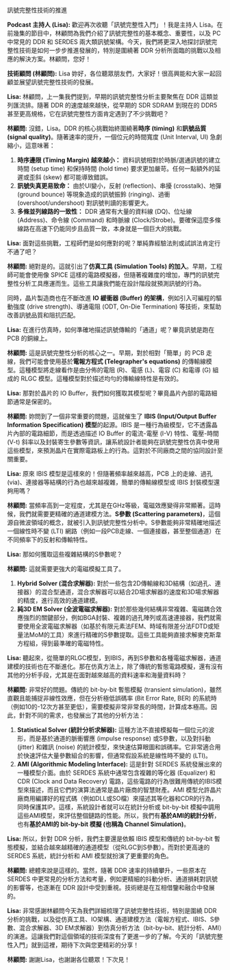 訊號完整性技術的推進

**Podcast 主持人 (Lisa):** 歡迎再次收聽「訊號完整性入門」！我是主持人 Lisa。在前幾集的節目中，林顧問為我們介紹了訊號完整性的基本概念、重要性，以及 PC 中常見的 DDR 和 SERDES 兩大類訊號架構。今天，我們將更深入地探討訊號完整性技術是如何一步步推進發展的，特別是圍繞著 DDR 分析所面臨的挑戰以及相應的解決方案。林顧問，您好！

**技術顧問 (林顧問):** Lisa 妳好，各位聽眾朋友們，大家好！很高興能和大家一起回顧並展望訊號完整性技術的發展。

**Lisa:** 林顧問，上一集我們提到，早期的訊號完整性分析主要聚焦在 DDR 這類並列匯流排。隨著 DDR 的速度越來越快，從早期的 SDR SDRAM 到現在的 DDR5 甚至更高規格，它在訊號完整性方面肯定遇到了不少挑戰吧？

**林顧問:** 沒錯，Lisa。DDR 的核心挑戰始終圍繞著**時序 (timing)** 和**訊號品質 (signal quality)**。隨著速率的提升，一個位元的時間寬度 (Unit Interval, UI) 急劇縮小，這意味著：
1.  **時序邊限 (Timing Margin) 越來越小：** 資料訊號相對於時脈/選通訊號的建立時間 (setup time) 和保持時間 (hold time) 要求更加嚴苛。任何一點額外的延遲或歪斜 (skew) 都可能導致錯誤。
2.  **訊號失真更易致命：** 由於UI變小，反射 (reflection)、串擾 (crosstalk)、地彈 (ground bounce) 等現象造成的訊號振鈴 (ringing)、過衝 (overshoot/undershoot) 對訊號判讀的影響更大。
3.  **多條並列線路的一致性：** DDR 通常有大量的資料線 (DQ)、位址線 (Address)、命令線 (Command) 和時脈線 (Clock/Strobe)。要確保這麼多條線路在高速下仍能同步且品質一致，本身就是一個巨大的挑戰。

**Lisa:** 面對這些挑戰，工程師們是如何應對的呢？單純靠經驗法則或試誤法肯定行不通了吧？

**林顧問:** 絕對是的。這就引出了**仿真工具 (Simulation Tools) 的加入**。早期，工程師可能會使用像 SPICE 這樣的電路模擬器，但隨著複雜度的增加，專門的訊號完整性分析工具應運而生。這些工具讓我們能在設計階段就預測訊號的行為。

同時，晶片製造商也在不斷改進 **IO 緩衝器 (Buffer) 的架構**，例如引入可編程的驅動強度 (drive strength)、導通電阻 (ODT, On-Die Termination) 等技術，來幫助改善訊號品質和阻抗匹配。

**Lisa:** 在進行仿真時，如何準確地描述訊號傳輸的「通道」呢？畢竟訊號是跑在 PCB 的銅線上。

**林顧問:** 這是訊號完整性分析的核心之一。早期，對於相對「簡單」的 PCB 走線，我們可能會使用基於**電報方程式 (Telegrapher's equations)** 的傳輸線模型。這種模型將走線看作是由分佈的電阻 (R)、電感 (L)、電容 (C) 和電導 (G) 組成的 RLGC 模型。這種模型對於描述均勻的傳輸線特性是有效的。

**Lisa:** 那對於晶片的 IO Buffer，我們如何獲取其模型呢？畢竟晶片內部的電路細節通常是保密的。

**林顧問:** 妳問到了一個非常重要的問題，這就催生了 **IBIS (Input/Output Buffer Information Specification) 模型**的起源。IBIS 是一種行為級模型，它不透露晶片內部的電路細節，而是透過描述 IO Buffer 的電流-電壓 (I-V) 特性、電壓-時間 (V-t) 斜率以及封裝寄生參數等資訊，讓系統設計者能夠在訊號完整性仿真中使用這些模型，來預測晶片在實際電路板上的行為。這對於不同廠商之間的協同設計至關重要。

**Lisa:** 原來 IBIS 模型是這樣來的！但隨著頻率越來越高，PCB 上的走線、過孔 (via)、連接器等結構的行為也越來越複雜，簡單的傳輸線模型或 IBIS 封裝模型還夠用嗎？

**林顧問:** 當頻率高到一定程度，尤其是在GHz等級，電磁效應變得非常顯著。這時候，我們就需要更精確的通道建模方法。**S參數 (Scattering parameters)**，這個源自微波領域的概念，就被引入到訊號完整性分析中。S參數能夠非常精確地描述一個線性時不變 (LTI) 網路（例如一段PCB走線、一個連接器，甚至整個通道）在不同頻率下的反射和傳輸特性。

**Lisa:** 那如何獲取這些複雜結構的S參數呢？

**林顧問:** 這就需要更強大的電磁模擬工具了。
1.  **Hybrid Solver (混合求解器):** 對於一些包含2D傳輸線和3D結構（如過孔、連接器）的混合型通道，混合求解器可以結合2D場求解器的速度和3D場求解器的精度，進行高效的通道建模。
2.  **純3D EM Solver (全波電磁求解器):** 對於那些幾何結構非常複雜、電磁耦合效應強烈的關鍵部分，例如BGA封裝、複雜的過孔陣列或高速連接器，我們就需要使用全波電磁求解器（如基於有限元素法FEM、時域有限差分法FDTD或矩量法MoM的工具）來進行精確的S參數提取。這些工具能夠直接求解麥克斯韋方程組，得到最準確的電磁特性。

**Lisa:** 聽起來，從簡單的RLGC模型，到IBIS，再到S參數和各種電磁求解器，通道建模的技術也在不斷進化。那在仿真方法上，除了傳統的暫態電路模擬，還有沒有其他的分析手段，尤其是在面對越來越高的資料速率和海量資料時？

**林顧問:** 非常好的問題。傳統的 bit-by-bit 暫態模擬 (transient simulation)，雖然直觀且能捕捉非線性效應，但在分析極低誤碼率 (Bit Error Rate, BER) 的系統時（例如10的-12次方甚至更低），需要模擬非常非常長的時間，計算成本極高。因此，針對不同的需求，也發展出了其他的分析方法：
1.  **Statistical Solver (統計分析求解器):** 這種方法不直接模擬每一個位元的波形，而是基於通道的脈衝響應 (impulse response) 或S參數，以及對抖動 (jitter) 和雜訊 (noise) 的統計模型，來快速估算眼圖和誤碼率。它非常適合用於快速評估大量參數組合的影響，但通常假設系統是線性時不變的 (LTI)。
2.  **AMI (Algorithmic Modeling Interface):** 這是針對 SERDES 系統發展出來的一種模型介面。由於 SERDES 系統中通常包含複雜的等化器 (Equalizer) 和 CDR (Clock and Data Recovery) 電路，這些電路的行為很難用傳統的IBIS模型來描述，而且它們的演算法通常是晶片廠商的智慧財產。AMI 模型允許晶片廠商用編譯好的程式碼（例如DLL或SO檔）來描述其等化器和CDR的行為，同時保護其IP。這樣，系統設計者就可以在統計分析或 bit-by-bit 模擬中調用這些AMI模型，來評估整個鏈路的性能。所以，我們有**基於AMI的統計分析**，也有**基於AMI的 bit-by-bit 模擬 (也稱為 Channel Simulation)**。

**Lisa:** 所以，針對 DDR 分析，我們主要還是依賴 IBIS 模型和傳統的 bit-by-bit 暫態模擬，並結合越來越精確的通道模型（從RLGC到S參數）。而對於更高速的 SERDES 系統，統計分析和 AMI 模型就扮演了更重要的角色。

**林顧問:** 總體來說是這樣的。當然，隨著 DDR 速率的持續攀升，一些原本在 SERDES 中更常見的分析方法和考量，例如更精細的抖動分析、通道損耗對訊號的影響等，也逐漸在 DDR 設計中受到重視。技術總是在互相借鑒和融合中發展的。

**Lisa:** 非常感謝林顧問今天為我們詳細梳理了訊號完整性技術，特別是圍繞 DDR 分析的挑戰，以及從仿真工具、IO架構、通道建模方法（電報方程式、IBIS、S參數、混合求解器、3D EM求解器）到仿真分析方法（bit-by-bit、統計分析、AMI）的演進。這讓我們對這個領域的技術深度有了更進一步的了解。今天的「訊號完整性入門」就到這裡，期待下次與您更精彩的分享！

**林顧問:** 謝謝Lisa，也謝謝各位聽眾！下次見！